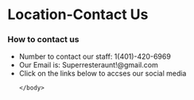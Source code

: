 <html>
    <head>
        <meta charset="utf-8">
        <title>Location-Contant Us</title>
    </head>
    <body>
      <h1>Location-Contact Us</h1> 
      <p>
      <h3>How to contact us</h3> 
        <ul>
          <li>Number to contact our staff: 1(401)-420-6969</li>
          <li>Our Email is: Superresteraunt!@gmail.com</li>
          <li>Click on the links below to accses our social media</li>

    </body>
</html>
